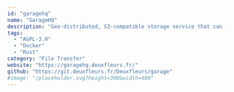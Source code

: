 ```yaml
---
id: "garagehq"
name: "GarageHQ"
description: "Geo-distributed, S3‑compatible storage service that can fulfill many needs."
tags:
  - "AGPL-3.0"
  - "Docker"
  - "Rust"
category: "File Transfer"
website: "https://garagehq.deuxfleurs.fr/"
github: "https://git.deuxfleurs.fr/Deuxfleurs/garage"
#image: "/placeholder.svg?height=300&width=400"
---
```


